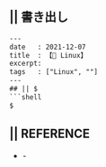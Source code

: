 ## || 書き出し

```txt
---
date   : 2021-12-07
title  : 【🐚 Linux】
excerpt: 
tags   : ["Linux", ""]
---
## || $
```shell
$
```

## || REFERENCE
- []() - 
```
